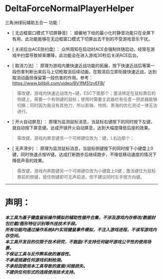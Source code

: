 # DeltaForceNormalPlayerHelper
三角洲绿玩辅助五合一
功能：

- [ 无边框窗口模式下切屏静音] ：
蟑螂地下给的最小化时静音功能只在全屏下有用，此功能能够在无边框窗口模式下切屏出去干别的不受游戏音乐干扰。

- [ 关闭后台ACE防扫盘] ：
众所周知在启动时ACE会强制伴随启动，经常在游戏中扫盘导致帧率爆降，此功能会在进入游戏30秒后关闭ACE后台。

- [ 取消刀法] ：
原理为游戏内置快速近战功能的拓展，按下快速近战后等第一段伤害判断出来后马上切枪取消后续动画，在取消后立即衔接快速近战，达到取消动画但保留第一段伤害的作用。参考：https://www.bilibili.com/video/BV1fM51zyEFB/
> 需改键，游戏内快速近战改为~键，ESC下面那个；激活绑定在鼠标靠后的侧键上，需要一个有侧键的鼠标；使用时需要主武器栏有任意一把武器能够切换；同时因为我没有其他刀，所以影锋、怜悯、黑海的优化测试一律无法进行。

- [ 开火自动屏息] ：
原理为监测鼠标消息，当鼠标右键按下的同时按下左键，就自动按下屏息键。达成开镜开火自动屏息，达到大幅度降低后座的效果。
> 需改键，游戏内屏息键另一个可绑键位改为：键，L右边那个；

- [ 无声滑步] ：
原理为监测鼠标消息，当鼠标侧键按下的同时按下小键盘上0键，同时快速点按W键。达成打断跑步后继续跑步，不降低移动速度的情况下降低声音的效果。
> 需改键，游戏内奔跑键另一个可绑键位改为小键盘上0键；激活键位为鼠标靠前的侧键，按住侧键即可无声前进，但不建议同时左手按方向键。

***

<h1>声明：</h1>
<h5>
本工具为基于键盘鼠标操作模拟的辅助性插件合集，不涉及游戏内存修改/数据封包拦截/图形特征识别等外挂技术手段。<br>
所有功能均通过操作系统API实现键鼠事件模拟，不注入游戏进程，不读写游戏内存空间。<br>
本工具开发目的仅限于技术研究，不鼓励/不支持任何破坏游戏公平性的使用场景。<br>
不保证工具与反作弊系统的兼容性。<br>
不承诺规避任何游戏机制检测。<br>
不承担因使用本工具导致的直接/间接损失。<br>
不提供任何形式的违规使用技术支持。<br></h5>

